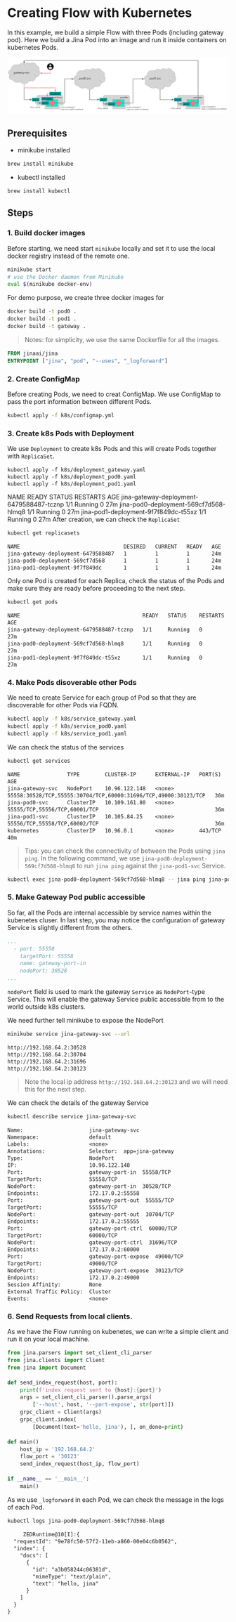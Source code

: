 # Creating Flow with Kubernetes

In this example, we build a simple Flow with three Pods (including gateway pod). Here we build a Jina Pod into an image and run it inside containers on kubernetes Pods.

![diagram](.github/flow.png)



## Prerequisites

- minikube installed
```bash
brew install minikube
```

- kubectl installed
```bash
brew install kubectl
```

## Steps

### 1. Build docker images
Before starting, we need start `minikube` locally and set it to use the local docker registry instead of the remote one.

```bash
minikube start
# use the Docker daemon from Minikube
eval $(minikube docker-env)
```

For demo purpose, we create three docker images for 

```bash
docker build -t pod0 .
docker build -t pod1 .
docker build -t gateway .
```

> Notes: for simplicity, we use the same Dockerfile for all the images.

```Dockerfile
FROM jinaai/jina
ENTRYPOINT ["jina", "pod", "--uses", "_logforward"]
```


### 2. Create ConfigMap

Before creating Pods, we need to creat ConfigMap. We use ConfigMap to pass the port information between different Pods.

```bash
kubectl apply -f k8s/configmap.yml
```

### 3. Create k8s Pods with Deployment

We use `Deployment` to create k8s Pods and this will create Pods together with `ReplicaSet`.

```
kubectl apply -f k8s/deployment_gateway.yaml
kubectl apply -f k8s/deployment_pod0.yaml
kubectl apply -f k8s/deployment_pod1.yaml
```
NAME                                       READY   STATUS    RESTARTS   AGE
jina-gateway-deployment-6479588487-tcznp   1/1     Running   0          27m
jina-pod0-deployment-569cf7d568-hlmq8      1/1     Running   0          27m
jina-pod1-deployment-9f7f849dc-t55xz       1/1     Running   0          27m
After creation, we can check the `ReplicaSet`

```bash
kubectl get replicasets
```

```text
NAME                                 DESIRED   CURRENT   READY   AGE
jina-gateway-deployment-6479588487   1         1         1       24m
jina-pod0-deployment-569cf7d568      1         1         1       24m
jina-pod1-deployment-9f7f849dc       1         1         1       24m
```

Only one Pod is created for each Replica, check the status of the Pods and make sure they are ready before proceeding to the next step.

```bash
kubectl get pods
```

```text
NAME                                       READY   STATUS    RESTARTS   AGE
jina-gateway-deployment-6479588487-tcznp   1/1     Running   0          27m
jina-pod0-deployment-569cf7d568-hlmq8      1/1     Running   0          27m
jina-pod1-deployment-9f7f849dc-t55xz       1/1     Running   0          27m
```


### 4. Make Pods disoverable other Pods 

We need to create Service for each group of Pod so that they are discoverable for other Pods via FQDN.

```bash
kubectl apply -f k8s/service_gateway.yaml
kubectl apply -f k8s/service_pod0.yaml
kubectl apply -f k8s/service_pod1.yaml
```

We can check the status of the services

```bash
kubectl get services
```

```text
NAME               TYPE        CLUSTER-IP      EXTERNAL-IP   PORT(S)                                                           AGE
jina-gateway-svc   NodePort    10.96.122.148   <none>        55558:30528/TCP,55555:30704/TCP,60000:31696/TCP,49000:30123/TCP   36m
jina-pod0-svc      ClusterIP   10.109.161.80   <none>        55555/TCP,55556/TCP,60001/TCP                                     36m
jina-pod1-svc      ClusterIP   10.105.84.25    <none>        55556/TCP,55558/TCP,60002/TCP                                     36m
kubernetes         ClusterIP   10.96.0.1       <none>        443/TCP                                                           40m
```

> Tips: you can check the connectivity of between the Pods using `jina ping`. In the following command, we use `jina-pod0-deployment-569cf7d568-hlmq8` to run `jina ping` against the `jina-pod1-svc` Service.

```bash
kubectl exec jina-pod0-deployment-569cf7d568-hlmq8 -- jina ping jina-pod1-svc 60002
```


### 5. Make Gateway Pod public accessible
So far, all the Pods are internal accessible by service names within the kubenetes cluser. 
In last step, you may notice the configuration of gateway Service is slightly different from the others.
```yaml
...
  - port: 55558
    targetPort: 55558
    name: gateway-port-in
    nodePort: 30528
...
```

`nodePort` field is used to mark the gateway `Service` as `NodePort`-type Service. This will enable the gateway Service public accessible from to the world outside k8s clusters.

We need further tell minikube to expose the NodePort

```bash
minikube service jina-gateway-svc --url
```

```text
http://192.168.64.2:30528
http://192.168.64.2:30704
http://192.168.64.2:31696
http://192.168.64.2:30123
```

> Note the local ip address `http://192.168.64.2:30123` and we will need this for the next step.

We can check the details of the gateway Service

```bash
kubectl describe service jina-gateway-svc
```

```text
Name:                     jina-gateway-svc
Namespace:                default
Labels:                   <none>
Annotations:              Selector:  app=jina-gateway
Type:                     NodePort
IP:                       10.96.122.148
Port:                     gateway-port-in  55558/TCP
TargetPort:               55558/TCP
NodePort:                 gateway-port-in  30528/TCP
Endpoints:                172.17.0.2:55558
Port:                     gateway-port-out  55555/TCP
TargetPort:               55555/TCP
NodePort:                 gateway-port-out  30704/TCP
Endpoints:                172.17.0.2:55555
Port:                     gateway-port-ctrl  60000/TCP
TargetPort:               60000/TCP
NodePort:                 gateway-port-ctrl  31696/TCP
Endpoints:                172.17.0.2:60000
Port:                     gateway-port-expose  49000/TCP
TargetPort:               49000/TCP
NodePort:                 gateway-port-expose  30123/TCP
Endpoints:                172.17.0.2:49000
Session Affinity:         None
External Traffic Policy:  Cluster
Events:                   <none>
```


### 6. Send Requests from local clients.

As we have the Flow running on kubenetes, we can write a simple client and run it on your local machine.

```python
from jina.parsers import set_client_cli_parser
from jina.clients import Client
from jina import Document

def send_index_request(host, port):
    print(f'index request sent to {host}:{port}')
    args = set_client_cli_parser().parse_args(
        ['--host', host, '--port-expose', str(port)])
    grpc_client = Client(args)
    grpc_client.index(
        [Document(text='hello, jina'), ], on_done=print)

def main()
    host_ip = '192.168.64.2'
    flow_port = '30123'
    send_index_request(host_ip, flow_port)
    
if __name__ == '__main__':
    main()
```

As we use `_logforward` in each Pod, we can check the message in the logs of each Pod. 

```bash
kubectl logs jina-pod0-deployment-569cf7d568-hlmq8
```


```text
     ZEDRuntime@10[I]:{
  "requestId": "9e78fc50-57f2-11eb-a860-00e04c6b0562",
  "index": {
    "docs": [
      {
        "id": "a3b058244c06381d",
        "mimeType": "text/plain",
        "text": "hello, jina"
      }
    ]
  }
}
```
